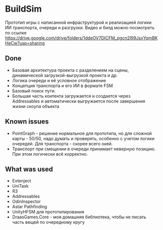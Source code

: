 ﻿# BuildSim
Прототип игры с написанной инфраструктурой и реализацией логики ИИ транспорта, очереди и разгрузки.
Видео и билд можно посмотреть по ссылке https://drive.google.com/drive/folders/1ddeOV7DICFM_pgcn2I99JsxYqmBKHeCw?usp=sharing

## Done
- Базовая архитектура проекта с разделением на сцены, динамической загрузкой-выгрузкой проекта и др.
- Логика очереди и её условное отображение
- Концепция транспорта и его ИИ в формате FSM
- Базовый поиск пути. 
- Большая часть контента загружается и создается через Addressables и автоматически выгружается после завершения жизни скоупа объекта

## Known issues
- PointGraph - решение нормальное для прототипа, но для сложной карты - 50/50, надо думать и проверять, особенно с учетом
логики очередей. Для транспорта - скорее всего окей.
- Транспорт при смещении в очереди принимает неверную позицию. При этом логически всё корректно.

## What was used
- Extenject 
- UniTask 
- R3
- Addressables
- OdinInspector
- Astar Pathfinding
- UnityHFSM для прототипирования
- DraasGames.Core - моя домашняя библиотека, чтобы не писать часть вещей по очередному кругу